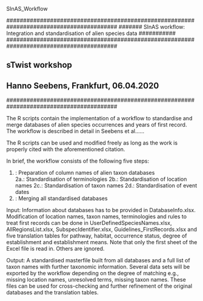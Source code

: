 SInAS_Workflow


#########################################################################################
####### SInAS workflow: Integration and standardisation of alien species data ###########
#########################################################################################
##
## sTwist workshop
## Hanno Seebens, Frankfurt, 06.04.2020
#########################################################################################

The R scripts contain the implementation of a workflow to standardise and merge 
databases of alien species occurrences and years of first record. The workflow is 
described in detail in Seebens et al......

The R scripts can be used and modified freely as long as the work is properly cited
with the aforementioned citation.

In brief, the workflow consists of the following five steps:
1. : Preparation of column names of alien taxon databases  
2a.: Standardisation of terminologies
2b.: Standardisation of location names
2c.: Standardisation of taxon names
2d.: Standardisation of event dates 
3. : Merging all standardised databases

Input: 
Information about databases has to be provided in DatabaseInfo.xlsx.
Modification of location names, taxon names, terminologies and rules to treat first records can be
done in UserDefinedSpeciesNames.xlsx, AllRegionsList.xlsx, SubspecIdentifier.xlsx, 
Guidelines_FirstRecords.xlsx and five translation tables for pathway, habitat, 
occurrence status, degree of establishment and establishment means.
Note that only the first sheet of the Excel file is read in. Others are ignored.

Output: 
A standardised masterfile built from all databases and a full list of taxon names with 
further taxonomic information.
Several data sets will be exported by the workflow depending on the degree of 
matching e.g., missing location names, unresolved terms, missing taxon names. These 
files can be used for cross-checking and further refinement of the original databases
and the translation tables.

